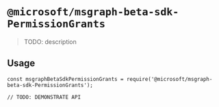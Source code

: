 # `@microsoft/msgraph-beta-sdk-PermissionGrants`

> TODO: description

## Usage

```
const msgraphBetaSdkPermissionGrants = require('@microsoft/msgraph-beta-sdk-PermissionGrants');

// TODO: DEMONSTRATE API
```
